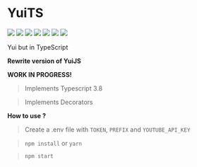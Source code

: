 # YuiTS

![](https://img.shields.io/badge/YuiTS-blue) ![](https://img.shields.io/badge/Typescript-v3.8-blue) ![](https://img.shields.io/badge/Typescript-strict%F0%9F%92%AA-blue) ![](https://img.shields.io/badge/discord.js-v12.2-blue) ![](https://img.shields.io/badge/googleapis-v48.0.0-red) ![](https://img.shields.io/badge/node-%3E=12.0.0-brightgreen) ![](https://img.shields.io/badge/code%20style-prettier-ff69b4)

Yui but in TypeScript

**Rewrite version of YuiJS**

**WORK IN PROGRESS!**

> Implements Typescript 3.8

> Implements Decorators

**How to use ?**
> Create a .env file with `TOKEN`, `PREFIX` and `YOUTUBE_API_KEY`

> ```npm install``` or ```yarn```

> ```npm start```

